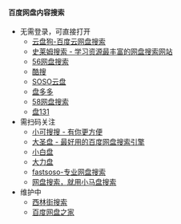 #### 百度网盘内容搜索
* 无需登录，可直接打开
    * [云盘狗-百度云网盘搜索](http://www.yunpangou.com/)
    * [史莱姆搜索 - 学习资源最丰富的网盘搜索网站](http://www.slimego.cn)
    * [56网盘搜索](https://www.56wangpan.com)
    * [酷搜](https://www.kolsou.com)
    * [SOSO云盘](https://www.sosoyunpan.com)
    * [盘多多](http://www.panduoduo.top)
    * [58网盘搜索](https://www.58wangpan.com)
    * [盘131](https://www.pan131.com)
* 需扫码关注
    * [小可搜搜 - 有你更方便](https://www.xiaokesoso.com)
    * [大圣盘 - 最好用的百度网盘搜索引擎](https://www.dashengpan.com)
    * [小白盘](https://www.xiaobaipan.com)
    * [大力盘](https://www.dalipan.com)
    * [fastsoso-专业网盘搜索](https://www.fastsoso.cn)
    * [网盘搜索，就用小马盘搜索](https://xiaomapan.com)
* 维护中
    * [西林街搜索](https://xilinjie.cc)
    * [百度网盘之家](https://www.wowenda.com)

